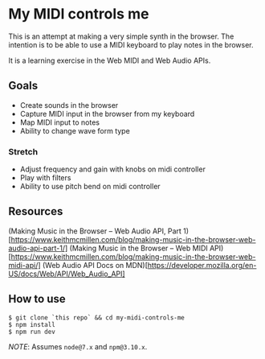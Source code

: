 # My MIDI controls me

This is an attempt at making a very simple synth in the browser. The intention is to be able to use a MIDI keyboard to play notes in the browser.

It is a learning exercise in the Web MIDI and Web Audio APIs.

## Goals

* Create sounds in the browser
* Capture MIDI input in the browser from my keyboard
* Map MIDI input to notes
* Ability to change wave form type

### Stretch

* Adjust frequency and gain with knobs on midi controller
* Play with filters
* Ability to use pitch bend on midi controller

## Resources

(Making Music in the Browser – Web Audio API, Part 1)[https://www.keithmcmillen.com/blog/making-music-in-the-browser-web-audio-api-part-1/]
(Making Music in the Browser – Web MIDI API)[https://www.keithmcmillen.com/blog/making-music-in-the-browser-web-midi-api/]
(Web Audio API Docs on MDN)[https://developer.mozilla.org/en-US/docs/Web/API/Web_Audio_API]

## How to use

```
$ git clone `this repo` && cd my-midi-controls-me
$ npm install
$ npm run dev
```

*NOTE*: Assumes `node@7.x` and `npm@3.10.x`.
